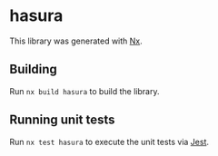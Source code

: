 # hasura

This library was generated with [Nx](https://nx.dev).

## Building

Run `nx build hasura` to build the library.

## Running unit tests

Run `nx test hasura` to execute the unit tests via [Jest](https://jestjs.io).

